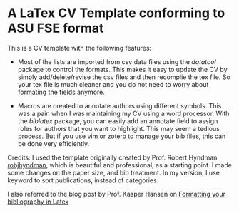 # A LaTex CV Template conforming to ASU FSE format

This is a CV template with the following features:

* Most of the lists are imported from csv data files using the *datatool*
package to control the formats. This makes it easy to update the CV by simply
add/delete/revise the csv files and then recomplie the tex file. So your tex
file is much cleaner and you do not need to worry about formating the fields
anymore.

* Macros are created to annotate authors using different symbols. This was
a pain when I was maintaining my CV using a word processor. With the *biblatex*
package, you can easily add an annotate field to assign roles for authors that
you want to highlight. This may seem a tedious process. But if you use vim or
zotero to manage your bib files, this can be done very efficiently.


Credits: I used the template originally created by Prof. Robert Hyndman [robjhyndman](https://github.com/robjhyndman/CV), which is beautiful and professional, as a starting point.
I made some changes on the paper size, and bib treatment. In my version, I use keyword to sort publications, instead of categories.

I also referred to the blog post by Prof. Kasper Hansen on [Formatting your bibliography in Latex](http://www.hansenlab.org/cv_bibliography_tex)

